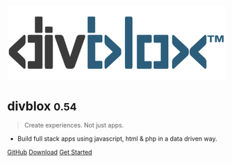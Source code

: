 <!-- _coverpage.md -->

![logo](_media/divblox-logo-1.png)

# divblox <small>0.54</small>

> Create experiences. Not just apps.

- Build full stack apps using javascript, html & php in a data driven way.

[GitHub](https://github.com/divblox/divblox/)
[Download](https://divblox.com/releases/)
[Get Started](#divblox)

<!--![color](linear-gradient(to left bottom, hsl(178, 100%, 85%) 0%,hsl(219, 100%, 85%) 100%))-->